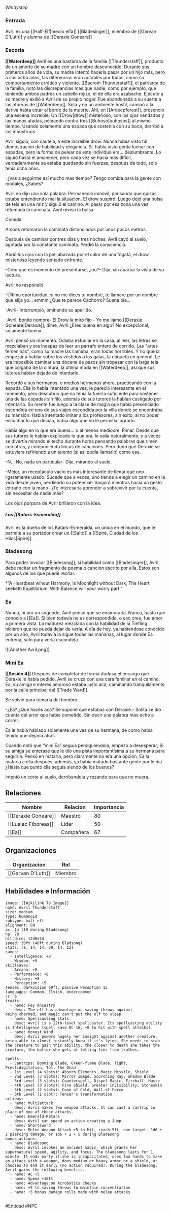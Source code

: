 *Windystep*


### Entrada
Avril es una [[Half-Elf|medio elfa]] [[Bladesinger]], miembro de [[Garvan D'Luth]] y alumna de [[Deraxie Goneare]]

### Escoria
**[[Waterdeep]]**
Avril es una bastarda de la familia [[Thunderstaff]], producto de un amorío de su madre con un hombre desconocido. Durante sus primeros años de vida, su madre intentó hacerla pasar por un hijo más, pero a sus ocho años, las diferencias eran notables por todos, como su comportamiento errático y violento. [[Baerom Thunderstaff]], el patriarca de la familia, notó las discrepancias más que nadie, como por ejemplo, que teniendo ambos padres un cabello rojizo, el de ella era azabache.
Ejecutó a su madre y exilió a Avril de su propio hogar. Fue abandonada a su suerte a las afueras de [[Waterdeep]].
Sola y en un ambiente hostil, caminó a la deriva hasta estar al borde de la muerte. Ahí, en [[Ardeepforest]], presencio una escena increíble. Un [[Drow|drow]] misterioso, con los ojos vendados y las manos atadas, peleando contra tres [[Buhoso|buhosos]] al mismo tiempo. Usando solamente una espada que sostenía con su boca, derribó a los monstruos.

Avril siguió, con cautela, a este increíble drow. Nunca había visto tal demostración de habilidad y elegancia. Sí, había visto gente luchar con espadas, pero la forma de pelear de este individuo era... deslumbrante. Lo siguió hasta el amanecer, pero cada vez se hacía más difícil, verdaderamente se estaba quedando sin fuerzas; después de todo, solo tenía ocho años.

-¿Vas a seguirme así mucho mas tiempo? Tengo comida para la gente con modales, ¿Sabes?

Avril no dijo una sola palabra. Permaneció inmóvil, pensando que quizás estaba entendiendo mal la situación. El drow suspiró. Luego dejó una bolsa de tela en una raíz y siguió el camino. Al pasar por esa zona una vez retomada la caminata, Avril reviso la bolsa.

Comida. 

Ambos retomaron la caminata distanciados por unos pocos metros.

Después de caminar por tres días y tres noches, Avril cayó al suelo, agotada por la constante caminata. Perdió la consciencia.

Abrió los ojos con la piel abazada por el calor de una fogata, el drow misterioso leyendo sentado enfrente.

-Creo que es momento de presentarse, ¿no?- Dijo, sin apartar la vista de su lectura.

Avril no respondió

-Última oportunidad, si no me dices tu nombre, te llamare por un nombre que elija yo... emmm ¿Que te parece Cachorro? Suena bie...

-Avril- Interrumpió, omitiendo su apellido.

-Avril, bonito nombre- El Drow la miró fijo - Yo me llamo [[Deraxie Goneare|Deraxie]], dime, Avril ¿Eres buena en algo? No excepcional, solamente buena.

Avril pensó un momento. Odiaba estudiar en la casa, al leer, las letras se mezclaban y era incapaz de leer un parrafo entero de corrido. Las "artes femeninas", como su madre las llamaba, eran todas horribles. Y no quería empezar a hablar sobre los vestidos o las galas, la etiqueta en general. Le era imposible caminar una docena de pasos sin tropezar con la larga tela que colgaba de la cintura, la última moda en [[Waterdeep]], así que sus tutores habían dejado de intentarlo.

Recordó a sus hermanos, o medios hermanos ahora, practicando con la espada. Ella lo había intentado una vez, le pareció interesante en el momento, pero descubrió que no tenía la fuerza suficiente para sostener una de las espadas sin filo, además de sus tutores la habían castigado por intentarlo. Su mente fue luego a la clase de magia que había presenciado escondida en uno de sus viajes escondida por la villa donde se encontraba su mansión. Había intentado imitar a los profesores, sin éxito, al no poder escuchar lo que decían, había algo que no le permitía lograrlo.

Había algo en lo que era buena… o al menos mediocre. Rimar. Desde que sus tutores le habían explicado lo que era, le salía naturalmente, y a veces se divertía mirando el techo durante horas pensando palabras que rimen con otras, y componiendo líricas de canciones. Pero dudó que Deraxie se estuviera refiriendo a un talento (si así podía llamarlo) como ese.

-N... No, nada en particular- Dijo, mirando al suelo.

-Mejor, un receptáculo vacío es más interesante de llenar que uno ligeramente usado. Sucede que a veces, uno tiende a elegir un camino en la vida desde jóven, perdiendo su potencial- Suspiró mientras hacía un gesto extraño con la mano- ¿Te interesaría aprender a sobrevivir por tu cuenta, sin necesitar de nadie más?

Los ojos púrpura de Avril brillaron con la idea.

##### Los [[Katars-Esmeralda]]
Avril es la dueña de los Katars-Esmeralda, un única en el mundo, que le permite a su portador crear un [[Salto]] a [[Spire, Ciudad de los Hilos|Spire]].

### Bladesong
Para poder invocar [[Bladesong]], si habilidad como [[Bladesinger]], Avril debe recitar un fragmento de poema o cancion escrito por ella. Estos son algunos de los que puede recitar.

*“A Heartbeat wihout Harmony,
Is Moonlight without Dark,
The Heart seeketh Equillibrium,
With Balance will your worry part.”

### Ea
Nunca, ni por un segundo, Avril pensó que se enamoraría. Nunca, hasta que conoció a [[Ea]]. Si bien todavía no es correspondido, o eso cree, fue amor a primera vista. La madurez mezclada con la habilidad de la Tiefling hicieron que no pueda dejar de verla.
A día de hoy, ya habiendose conocido por un año, Avril todavía la sigue todas las mañanas, al lugar donde Ea entrena, solo para verla escondida.


![[Another Avril.png]]
### Mini Ea
**[[Sesión 4]]**
Después de completar de forma dudosa el encargo que Deraxie le había pedido, Avril se cruza con una cara familiar en el camino. Ea, su amiga e interés amoroso estaba justo acá, caminando tranquilamente por la calle principal del [[Trade Ward]].

Se volvió para tomarla del hombro.

-¿Ea? ¿Que hacés acá? Se supone que estabas con Deraxie.- Solita se dió cuenta del error que había cometido. Sin decir una palabra más echó a correr.

Ea le había hablado solamente una vez de su hermana, de como había tenído que dejarla atrás.

Cuando notó que “mini Ea” seguía persiguiendola, empezó a desesperar; Si su amiga se enterase que le dió una pista importantísima a su hermana para seguirla. Pensó en matarla, pero claramente no era una opción, Ea la mataría a ella después, además, ya había matado bastante gente por le día ¿Hasta que punto ella seguía siendo de los buenos?

Intentó un corte al suelo, derribandola y rezando para que no muera.


## Relaciones

| Nombre              | Relacion  | Importancia |
| ------------------- | --------- | ----------- |
| [[Deraxie Goneare]] | Maestro   | 80          |
| [[Luslec Fiboreas]] | Líder     | 50          |
| [[Ea]]              | Compañera | 67            |

## Organizaciones

| Organizacion      | Rol     | 
| ----------------- | ------- | 
| [[Garvan D'Luth]] | Miembro | 

## Habilidades e Información

```statblock
image: [[Wikilink To Image]]
name: Avril Thunderstaff
size: medium
type: humanoid
subtype: half-elf
alignment: CN
ac: 14 (19 during Bladesong)
hp: 78
hit_dice: 12d8+24
speed: 30ft (40ft during Bladsong)
stats: [8, 14, 14, 20, 14, 12]
saves:
  - Intelligence: +8
  - Wisdom: +5
skillsaves:
  - Arcana: +8
  - Performance: +8
  - History: +8
  - Perception: +5
senses: darkvision 60ft, passive Peception 15
languages: Common, Elvish, Undercommon 
cr: 6
traits:
  - name: Fey Ancestry
    desc: The elf has advantage on saving throws against being charmed, and magic can't put the elf to sleep.
  - name: Spellcasting stats
    desc: Avril is a 12th-level spellcaster. Its spellcasting ability is Intelligence (spell save DC 16, +8 to hit with spell attacks).
  - name: Honest Wind
    desc: Avril powers hugely her insight against another creature, being able to almost instantly know if it's lying. She needs to stab the creature to gain this ability, the closer to death she takes the creature, the better she gets at telling lies from truthes.

spells: 
  - Cantrips: Booming Blade, Green-flame Blade, light, Prestidigitation, Toll the Dead
  - 1st Level (4 slots): Absorb Elements, Magic Missile, Shield
  - 2nd Level (3 slots): Mirror Image, Scorching Ray, Shadow Blade
  - 3rd Level (3 slots): Counterspell, Dispel Magic, Fireball, Haste
  - 4th Level (3 slots): Fire Shield, Greater Invisibility, Stoneskin
  - 5th Level (2 slots): Cone of Cold, Wall of Force
  - 6th Level (1 slot): Tenser's transformation
actions:
  - name: Multiattack
    desc: Avril makes two weapon attacks. It can cast a cantrip in place of one of these attacks.
  - name: Emerald-Katars
    desc: Avril can spend an action creating a Jump.
  - name: Shortsword
    desc: Melee Weapon Attack +5 to hit, reach 5ft, one target. 1d6 + 2 piercing damage, or 1d6 + 2 + 5 during Bladesong
bonus_actions:
  - name: Bladesong
    desc: Avril invokes an ancient magic, which grants her supernatural speed, agility, and focus. The bladesong lasts for 1 minute. It ends early if she is incapacitated, uses two hands to make an attack with a weapon, dons medium or heavy armor or a shield, or chooses to end it early (no action required). During the bladesong, Avril gains the following benefits.
  - name: AC +5
  - name: Speed +10ft
  - name: Advantage on Acrobatics checks
  - name: +5 to saving throws to maintain concentration
  - name: +5 bonus damage rolls made with melee attacks
     

```



#Entidad #NPC

